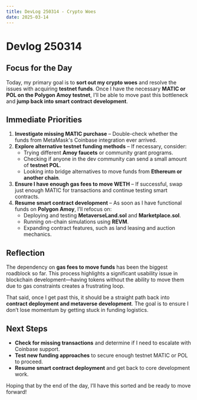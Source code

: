 ```yaml
---
title: DevLog 250314 - Crypto Woes
date: 2025-03-14
---
```

# Devlog 250314

## **Focus for the Day**

Today, my primary goal is to **sort out my crypto woes** and resolve the issues with acquiring **testnet funds**. Once I have the necessary **MATIC or POL on the Polygon Amoy testnet**, I’ll be able to move past this bottleneck and **jump back into smart contract development**.

## **Immediate Priorities**

1. **Investigate missing MATIC purchase** – Double-check whether the funds from MetaMask's Coinbase integration ever arrived.
2. **Explore alternative testnet funding methods** – If necessary, consider:
   - Trying different **Amoy faucets** or community grant programs.
   - Checking if anyone in the dev community can send a small amount of **testnet POL**.
   - Looking into bridge alternatives to move funds from **Ethereum or another chain**.
3. **Ensure I have enough gas fees to move WETH** – If successful, swap just enough MATIC for transactions and continue testing smart contracts.
4. **Resume smart contract development** – As soon as I have functional funds on **Polygon Amoy**, I’ll refocus on:
   - Deploying and testing **MetaverseLand.sol** and **Marketplace.sol**.
   - Running on-chain simulations using **REVM**.
   - Expanding contract features, such as land leasing and auction mechanics.

## **Reflection**

The dependency on **gas fees to move funds** has been the biggest roadblock so far. This process highlights a significant usability issue in blockchain development—having tokens without the ability to move them due to gas constraints creates a frustrating loop.

That said, once I get past this, it should be a straight path back into **contract deployment and metaverse development**. The goal is to ensure I don’t lose momentum by getting stuck in funding logistics.

## **Next Steps**

- **Check for missing transactions** and determine if I need to escalate with Coinbase support.
- **Test new funding approaches** to secure enough testnet MATIC or POL to proceed.
- **Resume smart contract deployment** and get back to core development work.

Hoping that by the end of the day, I’ll have this sorted and be ready to move forward!

